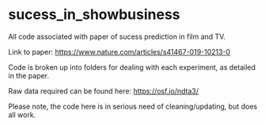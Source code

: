 # sucess_in_showbusiness
All code associated with paper of sucess prediction in film and TV.

Link to paper: https://www.nature.com/articles/s41467-019-10213-0

Code is broken up into folders for dealing with each experiment, as detailed in the paper.

Raw data required can be found here: https://osf.io/ndta3/

Please note, the code here is in serious need of cleaning/updating, but does all work.
